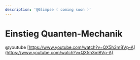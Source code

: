 ```yaml
---
description: '@Glimpse ( coming soon )'
---
```


# Einstieg Quanten-Mechanik

@youtube [https://www.youtube.com/watch?v=QX5h3mBVp-A](https://www.youtube.com/watch?v=QX5h3mBVp-A)

